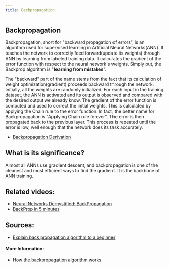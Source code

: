 ```yaml
---
title: Backpropagation
---
```

## Backpropagation

Backpropagation, short for "backward propagation of errors", is an algorithm used for supervised learning in Artificial Neural Networks(ANN). It teaches the network to correctly feed forward(update its weights) through ANN by learning from labeled training data. It calculates the gradient of the error function with respect to the neural network's weights. Simply put, the Backprop algorithm is "**learning from mistakes**". 

The "backward" part of the name stems from the fact that its calculation of weight optimization(gradient) proceeds backward through the network. Initially, all the weights are randomly initialized. For each input in the training dataset, the ANN is activated and its output is observed and compared with the desired output we already know. The gradient of the error function is computed and used to correct the initial weights. This is calculated by applying the Chain rule to the error function. In fact, the better name for Backpropagation is "Applying Chain rule forever". The error is then propagated back to the previous layer. This process is repeated until the error is low, well enough that the network does its task accurately. 

- [Backpropagation Derivation](https://brilliant.org/wiki/backpropagation/)

## What is its significance? 
Almost all ANNs use gradient descent, and backpropagation is one of the cleanest and most efficient ways to find the gradient. It is the backbone of ANN training.

## **Related videos**:

- [Neural Networks Demystified: BackPropagation ](https://youtu.be/GlcnxUlrtek)
- [BackProp in 5 minutes](https://youtu.be/q555kfIFUCM)

## **Sources**:
- [Explain back propagation algorithm to a beginner](https://www.quora.com/How-do-you-explain-back-propagation-algorithm-to-a-beginner-in-neural-network)

#### More Information:
<!-- Please add any articles you think might be helpful to read before writing the article -->
- [How the backpropagation algorithm works](http://neuralnetworksanddeeplearning.com/chap2.html)
